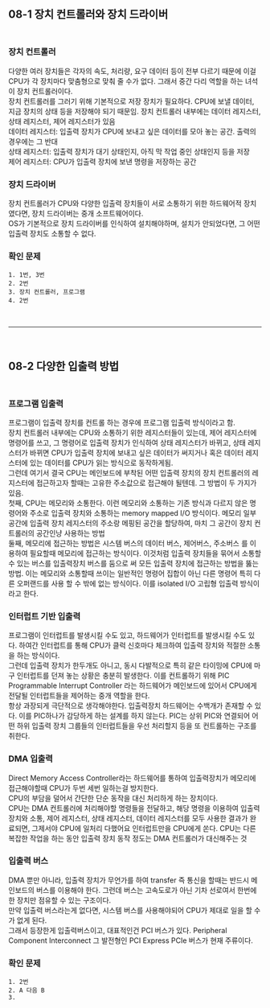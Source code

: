 ## 08-1 장치 컨트롤러와 장치 드라이버<br><br>
### 장치 컨트롤러<br>
다양한 여러 장치들은 각자의 속도, 처리량, 요구 데이터 등이 전부 다르기 때문에 이걸 CPU가 각 장치마다 맞춤형으로 맞춰 줄 수가 없다. 그래서 중간 다리 역할을 하는 녀석이 장치 컨트롤러이다.<br>
장치 컨트롤러를 그러기 위해 기본적으로 저장 장치가 필요하다. CPU에 보낼 데이터, 지금 장치의 상태 등을 저장해야 되기 때문임. 장치 컨트롤러 내부에는 데이터 레지스터, 상태 레지스터, 제어 레지스터가 있음<br>
데이터 레지스터: 입출력 장치가 CPU에 보내고 싶은 데이터를 모아 놓는 공간. 출력의 경우에는 그 반대<br>
상태 레지스터: 입출력 장치가 대기 상태인지, 아직 막 작업 중인 상태인지 등을 저장<br>
제어 레지스터: CPU가 입출력 장치에 보낸 명령을 저장하는 공간<br>

### 장치 드라이버<br>
장치 컨트롤러가 CPU와 다양한 입출력 장치들이 서로 소통하기 위한 하드웨어적 장치였다면, 장치 드라이버는 중개 소프트웨어이다.<br>
OS가 기본적으로 장치 드라이버를 인식하여 설치해야하며, 설치가 안되었다면, 그 어떤 입출력 장치도 소통할 수 없다.<br>

### 확인 문제<br>
	1. 1번, 3번
	2. 2번
	3. 장치 컨트롤러, 프로그램
	4. 2번

<br>

---

<br>

## 08-2 다양한 입출력 방법<br><br>
### 프로그램 입출력<br>
프로그램이 입출력 장치를 컨트롤 하는 경우에 프로그램 입출력 방식이라고 함.<br>
장치 컨트롤러 내부에는 CPU와 소통하기 위한 레지스터들이 있는데, 제어 레지스터에 명령어를 쓰고, 그 명령어로 입출력 장치가 인식하여 상태 레지스터가 바뀌고, 상태 레지스터가 바뀌면 CPU가 입출력 장치에 보내고 싶은 데이터가 써지거나 혹은 데이터 레지스터에 있는 데이터를 CPU가 읽는 방식으로 동작하게됨.<br>
그런데 여기서 결국 CPU는 메인보드에 부착된 어떤 입출력 장치의 장치 컨트롤러의 레지스터에 접근하고자 할때는 고유한 주소값으로 접근해야 될텐데. 그 방법이 두 가지가 있음. <br>
첫째, CPU는 메모리와 소통한다. 이런 메모리와 소통하는 기존 방식과 다르지 않은 명령어와 주소로 입출력 장치와 소통하는 memory mapped I/O 방식이다. 메모리 일부 공간에 입출력 장치 레지스터의 주소랑 메핑된 공간을 할당하여, 마치 그 공간이 장치 컨트롤러의 공간인냥 사용하는 방법<br>
둘째, 메모리에 접근하는 방법은 시스템 버스의 데이터 버스, 제어버스, 주소버스 를 이용하여 필요할때 메모리에 접근하는 방식이다. 이것처럼 입출력 장치들을 묶어서 소통할 수 있는 버스를 입출력장치 버스를 둠으로 써 모든 입출력 장치에 접근하는 방법을 뚫는 방법. 이는 메모리와 소통할때 쓰이는 일반적인 명령어 집합이 아닌 다른 명령어 특히 다른 오퍼랜드를 사용 할 수 밖에 없는 방식이다. 이를 isolated I/O 고립형 입출력 방식이라고 한다.<br>

### 인터럽트 기반 입출력<br>
프로그램이 인터럽트를 발생시킬 수도 있고, 하드웨어가 인터럽트를 발생시킬 수도 있다. 하여간 인터럽트를 통해 CPU가 클럭 신호마다 체크하여 입출력 장치와 적절한 소통을 하는 방식이다.<br>
그런데 입출력 장치가 한두개도 아니고, 동시 다발적으로 특히 같은 타이밍에 CPU에 마구 인터럽트를 던져 놓는 상황은 충분히 발생한다. 이를 컨트롤하기 위해 PIC Programmable Interrupt Controller 라는 하드웨어가 메인보드에 있어서 CPU에게 전달될 인터럽트들을 제어하는 중개 역할을 한다.<br>
항상 과장되게 극단적으로 생각해야한다. 입출력장치 하드웨어는 수백개가 존재할 수 있다. 이를 PIC하나가 감당하게 하는 설계를 하지 않는다. PIC는 상위 PIC와 연결되어 어떤 하위 입출력 장치 그룹들의 인터럽트들을 우선 처리할지 등을 또 컨트롤하는 구조를 취한다.<br>

### DMA 입출력<br>
Direct Memory Access Controller라는  하드웨어를 통하여 입출력장치가 메모리에 접근해야할때 CPU가 두번 세번 일하는걸 방지한다.<br>
CPU의 부담을 덜어서 간단한 단순 동작을 대신 처리하게 하는 장치이다.<br>
CPU는 DMA 컨트롤러에 처리해야할 명령들을 전달하고, 해당 명령을 이용하여 입출력장치와 소통, 제어 레지스터, 상태 레지스터, 데이터 레지스터를 모두 사용한 결과가 완료되면, 그제서야 CPU에 일처리 다했어요 인터럽트만을 CPU에게 쏜다. CPU는 다른 복잡한 작업을 하는 동안 입출력 장치 동작 정도는 DMA 컨트롤러가 대신해주는 것<br>

### 입출력 버스
DMA 뿐만 아니라, 입출력 장치가 무언가를 하여 transfer 즉 통신을 할때는 반드시 메인보드의 버스를 이용해야 한다. 그런데 버스는 고속도로가 아닌 기차 선로여서 한번에 한 장치만 점유할 수 있는 구조이다.<br>
만약 입출력 버스라는게 없다면, 시스템 버스를 사용해야되어 CPU가 제대로 일을 할 수가 없게 된다.<br>
그래서 등장한게 입출력버스이고, 대표적인건 PCI 버스가 있다. Peripheral Component Interconnect 그 발전형인 PCI Express PCIe 버스가 현재 주류이다.<br>

### 확인 문제<br>
	1. 2번
	2. A 다음 B
	3. 
